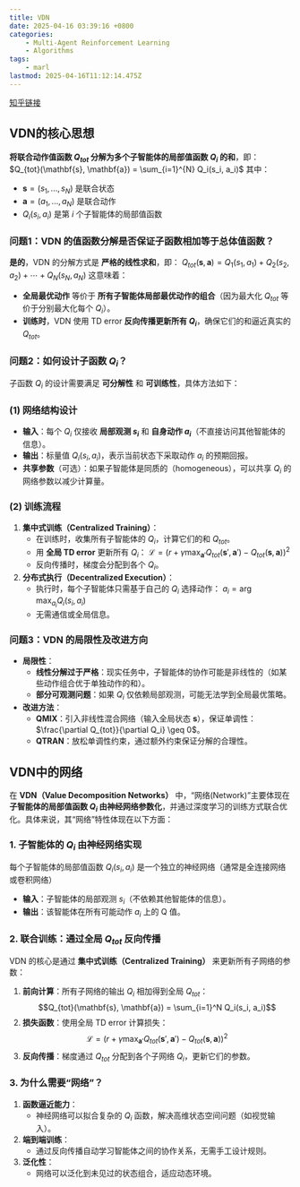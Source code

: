 ```yaml
---
title: VDN
date: 2025-04-16 03:39:16 +0800
categories:
    - Multi-Agent Reinforcement Learning
    - Algorithms
tags:
    - marl
lastmod: 2025-04-16T11:12:14.475Z
---
```

[知乎链接](https://zhuanlan.zhihu.com/p/362191316)

VDN的核心思想
---
**将联合动作值函数 $Q_{tot}$ 分解为多个子智能体的局部值函数 $Q_i$ 的和**，即：
$Q_{tot}(\mathbf{s}, \mathbf{a}) = \sum_{i=1}^{N} Q_i(s_i, a_i)$
其中：

- $\mathbf{s} = (s_1, ..., s_N)$ 是联合状态
- $\mathbf{a} = (a_1, ..., a_N)$ 是联合动作
- $Q_i(s_i, a_i)$ 是第 $i$ 个子智能体的局部值函数

### **问题1：VDN 的值函数分解是否保证子函数相加等于总体值函数？**

**是的**，VDN 的分解方式是 **严格的线性求和**，即：
$Q_{tot}(\mathbf{s}, \mathbf{a}) = Q_1(s_1, a_1) + Q_2(s_2, a_2) + \cdots + Q_N(s_N, a_N)$
这意味着：

- **全局最优动作** 等价于 **所有子智能体局部最优动作的组合**（因为最大化 $Q_{tot}$ 等价于分别最大化每个 $Q_i$）。
- **训练时**，VDN 使用 TD error **反向传播更新所有 $Q_i$**，确保它们的和逼近真实的 $Q_{tot}$。



### **问题2：如何设计子函数 $Q_i$？**

子函数 $Q_i$ 的设计需要满足 **可分解性** 和 **可训练性**，具体方法如下：

### **(1) 网络结构设计**

- **输入**：每个 $Q_i$ 仅接收 **局部观测 $s_i$** 和 **自身动作 $a_i$**（不直接访问其他智能体的信息）。
- **输出**：标量值 $Q_i(s_i, a_i)$，表示当前状态下采取动作 $a_i$ 的预期回报。
- **共享参数**（可选）：如果子智能体是同质的（homogeneous），可以共享 $Q_i$ 的网络参数以减少计算量。

### **(2) 训练流程**

1. **集中式训练（Centralized Training）**：
    - 在训练时，收集所有子智能体的 $Q_i$，计算它们的和 $Q_{tot}$。
    - 用 **全局 TD error** 更新所有 $Q_i$：
    $\mathcal{L} = \left( r + \gamma \max_{\mathbf{a}'} Q_{tot}(\mathbf{s}', \mathbf{a}') - Q_{tot}(\mathbf{s}, \mathbf{a}) \right)^2$
    - 反向传播时，梯度会分配到各个 $Q_i$。
2. **分布式执行（Decentralized Execution）**：
    - 执行时，每个子智能体只需基于自己的 $Q_i$ 选择动作：
    $a_i = \arg\max_{a_i} Q_i(s_i, a_i)$
    - 无需通信或全局信息。


### **问题3：VDN 的局限性及改进方向**

- **局限性**：
    - **线性分解过于严格**：现实任务中，子智能体的协作可能是非线性的（如某些动作组合优于单独动作的和）。
    - **部分可观测问题**：如果 $Q_i$ 仅依赖局部观测，可能无法学到全局最优策略。
- **改进方法**：
    - **QMIX**：引入非线性混合网络（输入全局状态 $\mathbf{s}$），保证单调性：$\frac{\partial Q_{tot}}{\partial Q_i} \geq 0$。
    - **QTRAN**：放松单调性约束，通过额外约束保证分解的合理性。



VDN中的网络
---
在 **VDN（Value Decomposition Networks）** 中，“网络(Network)”主要体现在 **子智能体的局部值函数 $Q_i$ 由神经网络参数化**，并通过深度学习的训练方式联合优化。具体来说，其“网络”特性体现在以下方面：


### **1. 子智能体的 $Q_i$ 由神经网络实现**
每个子智能体的局部值函数 $Q_i(s_i, a_i)$ 是一个独立的神经网络（通常是全连接网络或卷积网络）
- **输入**：子智能体的局部观测 $s_i$（不依赖其他智能体的信息）。
- **输出**：该智能体在所有可能动作 $a_i$ 上的 Q 值。



### **2. 联合训练：通过全局 $Q_{tot}$ 反向传播**
VDN 的核心是通过 **集中式训练（Centralized Training）** 来更新所有子网络的参数：
1. **前向计算**：所有子网络的输出 $Q_i$ 相加得到全局 $Q_{tot}$：
$$Q_{tot}(\mathbf{s}, \mathbf{a}) = \sum_{i=1}^N Q_i(s_i, a_i)$$
2. **损失函数**：使用全局 TD error 计算损失：
  $$
   \mathcal{L} = \left( r + \gamma \max_{\mathbf{a}'} Q_{tot}(\mathbf{s}', \mathbf{a}') - Q_{tot}(\mathbf{s}, \mathbf{a}) \right)^2
  $$
3. **反向传播**：梯度通过 $Q_{tot}$ 分配到各个子网络 $Q_i$，更新它们的参数。


### **3. 为什么需要“网络”？**
1. **函数逼近能力**：  
   - 神经网络可以拟合复杂的 $Q_i$ 函数，解决高维状态空间问题（如视觉输入）。
2. **端到端训练**：  
   - 通过反向传播自动学习智能体之间的协作关系，无需手工设计规则。
3. **泛化性**：  
   - 网络可以泛化到未见过的状态组合，适应动态环境。

